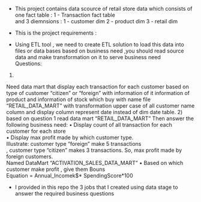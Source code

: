 - This project contains data scource of retail store data which consists of one fact table :
1 - Transaction fact table  
and 3 diemnsions :
1 - customer dim
2 - product dim
3 - retail dim 

- This is the project requirements : 

- Using ETL tool , we need to create ETL solution to load this data into files or 
data bases based on business need ,you should read source data and make 
transformation on it to serve business need  
Questions: 
1) 
Need data mart that display each transaction for each customer based on 
type of customer “citizen” or “foreign”  with information of it information of 
product and information of stock  which buy  with name file 
“RETAIL_DATA_MART” with transformation upper case of all customer name 
column and display column represent date instead of  dim date table. 
2)  based on question 1 read data mart “RETAIL_DATA_MART” 
Then answer the following business need: 
• Display count of all transaction for each customer for each store  
• Display max profit made by which customer type.  
Illustrate: customer type “foreign” make 5 transactions  
, customer type “citizen” makes 3 transactions. 
So, max profit made by foreign customers.  
Named DataMart “ACTIVATION_SALES_DATA_MART” 
• Based on which customer make profit , give them Bouns  
Equation = Annual_Incomek$* SpendingScore*100

- I provided in this repo the 3 jobs that I created using data stage to answer the required business questions 
